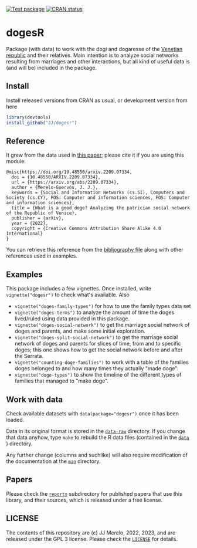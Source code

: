   <!-- badges: start -->
  [![Test package](https://github.com/JJ/dogesr/actions/workflows/R-stuff.yml/badge.svg)](https://github.com/JJ/dogesr/actions/workflows/R-stuff.yml)
    [![CRAN status](https://www.r-pkg.org/badges/version/dogesr)](https://CRAN.R-project.org/package=dogesr)
  <!-- badges: end -->

# dogesR

Package (with data) to work with the dogi and dogaresse of the
[Venetian republic](https://en.wikipedia.org/wiki/Republic_of_Venice)
and their relatives. Main intention is to analyze social networks
resulting from marriages and other interactions, but all kind of
useful data is (and will be) included in the package.

## Install

Install released versions from CRAN as usual, or development version
from here

```R
library(devtools)
install_github("JJ/dogesr")
```

## Reference

It grew from the data used in [this
paper](https://arxiv.org/abs/2209.07334); please cite it if you are
using this module:

```
@misc{https://doi.org/10.48550/arxiv.2209.07334,
  doi = {10.48550/ARXIV.2209.07334},
  url = {https://arxiv.org/abs/2209.07334},
  author = {Merelo-Guervós, J. J.},
  keywords = {Social and Information Networks (cs.SI), Computers and Society (cs.CY), FOS: Computer and information sciences, FOS: Computer and information sciences},
  title = {What is a good doge? Analyzing the patrician social network of the Republic of Venice},
  publisher = {arXiv},
  year = {2022},
  copyright = {Creative Commons Attribution Share Alike 4.0 International}
}
```

You can retrieve this reference from the [bibliography
file](inst/doges.bib) along with other references used in examples.

## Examples

This package includes a few vignettes. Once installed, write
`vignette("dogesr")` to check what's available. Also

* `vignette("doges-family-types")` for how to use the family types data set
* `vignette("doges-terms")` to analyze the amount of time the doges lived/ruled using data provided in this package.
* `vignette("doges-social-network")` to get the marriage social network of doges and parents, and make some initial exploration.
* `vignette("doges-split-social-network")` to get the marriage social network of doges and parents for slices of time, from and to specific doges; this one shows how to get the social network before and after the Serrata.
* `vignette("counting-doge-families")` to work with a table of the families doges belonged to and how many times they actually "made doge".
* `vignette("doge-types")` to show the timeline of the different types of families that managed to "make doge".

## Work with data

Check available datasets with `data(package="dogesr")` once it has been loaded.

Data in its original format is stored in the
[`data-raw`](https://github.com/JJ/dogesr/tree/main/data-raw)
directory. If you change that data anyhow, type `make` to rebuild the
R data files (contained in the [`data`](data/) ) directory.

Any further change (columns and suchlike) will also require
modification of the documentation at the [`man`](man/) directory.

## Papers

Please check the
[`reports`](https://github.com/JJ/dogesr/tree/main/reports)
subdirectory for published papers that use this library, and their
sources, which is released under a free license.

## LICENSE

The contents of this repository are (c) JJ Merelo, 2022, 2023, and are released
under the GPL 3 license. Please check the
[`LICENSE`](https://github.com/JJ/dogesr/blob/main/LICENSE) for details.
